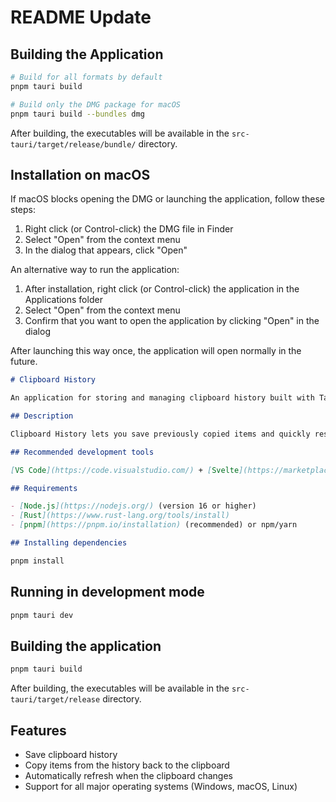 # README Update

## Building the Application

```bash
# Build for all formats by default
pnpm tauri build

# Build only the DMG package for macOS
pnpm tauri build --bundles dmg
```

After building, the executables will be available in the `src-tauri/target/release/bundle/` directory.

## Installation on macOS

If macOS blocks opening the DMG or launching the application, follow these steps:

1. Right click (or Control-click) the DMG file in Finder
2. Select "Open" from the context menu
3. In the dialog that appears, click "Open"

An alternative way to run the application:

1. After installation, right click (or Control-click) the application in the Applications folder
2. Select "Open" from the context menu
3. Confirm that you want to open the application by clicking "Open" in the dialog

After launching this way once, the application will open normally in the future.

```language=markdown:clipboard-history-tauri/README.md
# Clipboard History

An application for storing and managing clipboard history built with Tauri, SvelteKit, and TypeScript.

## Description

Clipboard History lets you save previously copied items and quickly restore them to the clipboard. The application works on all major operating systems thanks to Tauri.

## Recommended development tools

[VS Code](https://code.visualstudio.com/) + [Svelte](https://marketplace.visualstudio.com/items?itemName=svelte.svelte-vscode) + [Tauri](https://marketplace.visualstudio.com/items?itemName=tauri-apps.tauri-vscode) + [rust-analyzer](https://marketplace.visualstudio.com/items?itemName=rust-lang.rust-analyzer).

## Requirements

- [Node.js](https://nodejs.org/) (version 16 or higher)
- [Rust](https://www.rust-lang.org/tools/install)
- [pnpm](https://pnpm.io/installation) (recommended) or npm/yarn

## Installing dependencies

```

```bash
pnpm install
```

## Running in development mode

```bash
pnpm tauri dev
```

## Building the application

```bash
pnpm tauri build
```

After building, the executables will be available in the `src-tauri/target/release` directory.

## Features

- Save clipboard history
- Copy items from the history back to the clipboard
- Automatically refresh when the clipboard changes
- Support for all major operating systems (Windows, macOS, Linux)
```
